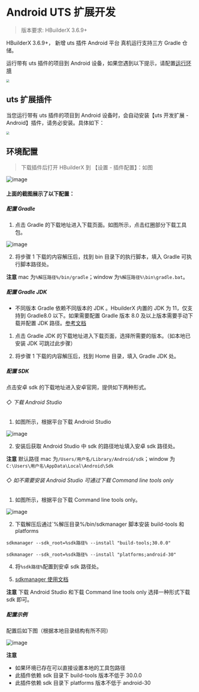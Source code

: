 # Android UTS 扩展开发

> 版本要求: HBuilderX 3.6.9+

HBuilderX 3.6.9+， 新增 uts 插件 Android 平台 真机运行支持三方 Gradle 仓储。

运行带有 uts 插件的项目到 Android 设备，如果您遇到以下提示，请配置[运行环境](#环境配置)

<img src="https://qiniu-web-assets.dcloud.net.cn/unidoc/zh/20221111173829.jpg" style="zoom: 50%;" />

## uts 扩展插件

当您运行带有 uts 插件的项目到 Android 设备时，会自动安装【uts 开发扩展 - Android】插件，请务必安装。具体如下：

<img src="https://qiniu-web-assets.dcloud.net.cn/unidoc/zh/20221111171012.jpg" style="zoom: 50%" />

## 环境配置

> 下载插件后打开 HBuilderX 到 【设置 - 插件配置】：如图

![image](https://web-ext-storage.dcloud.net.cn/hx/uts-android-2.png)

#### 上面的截图展示了以下配置：

##### 配置 Gradle

1. 点击 Gradle 的下载地址进入下载页面。如图所示，点击红圈部分下载工具包。

![image](https://qiniu-web-assets.dcloud.net.cn/unidoc/zh/gradle.png)

2. 将步骤 1 下载的内容解压后，找到 bin 目录下的执行脚本，填入 Gradle 可执行脚本路径处。

**注意** mac 为`%解压路径%/bin/gradle`；window 为`%解压路径%\bin\gradle.bat`。

##### 配置 Gradle JDK

- 不同版本 Gradle 依赖不同版本的 JDK 。HbuilderX 内置的 JDK 为 11，仅支持到 Gradle8.0 以下。如果需要配置 Gradle 版本 8.0 及以上版本需要手动下载并配置 JDK 路径。[参考文档](https://developer.android.google.cn/build/releases/past-releases?hl=zh-cn)

1. 点击 Gradle JDK 的下载地址进入下载页面，选择所需要的版本。（如本地已安装 JDK 可跳过此步骤）

2. 将步骤 1 下载的内容解压后，找到 Home 目录，填入 Gradle JDK 处。

##### 配置 SDK

点击安卓 sdk 的下载地址进入安卓官网，提供如下两种形式。

###### ◇ 下载 Android Studio

1. 如图所示，根据平台下载 Android Studio

![image](https://qiniu-web-assets.dcloud.net.cn/unidoc/zh/sdk-2.png)

2. 安装后获取 Android Studio 中 sdk 的路径地址填入安卓 sdk 路径处。

**注意** 默认路径 mac 为`/Users/用户名/Library/Android/sdk`；window 为`C:\Users\用户名\AppData\Local\Android\Sdk`

###### ◇ 如不需要安装 Android Studio 可通过下载 Command line tools only

1. 如图所示，根据平台下载 Command line tools only。

![image](https://qiniu-web-assets.dcloud.net.cn/unidoc/zh/sdk.png)

2. 下载解压后通过`%解压目录%/bin/sdkmanager 脚本安装 build-tools 和 platforms

```
sdkmanager --sdk_root=%sdk路径% --install "build-tools;30.0.0"

sdkmanager --sdk_root=%sdk路径% --install "platforms;android-30"
```

4. 将`%sdk路径%`配置到安卓 sdk 路径处。

5. [sdkmanager 使用文档](https://developer.android.google.cn/studio/command-line/sdkmanager)

**注意** 下载 Android Studio 和下载 Command line tools only 选择一种形式下载 sdk 即可。

##### 配置示例

配置后如下图（根据本地目录结构有所不同）

![image](https://web-ext-storage.dcloud.net.cn/hx/uts-android-1.png)

**注意**

- 如果环境已存在可以直接设置本地的工具包路径
- 此插件依赖 sdk 目录下 build-tools 版本不低于 30.0.0
- 此插件依赖 sdk 目录下 platforms 版本不低于 android-30
